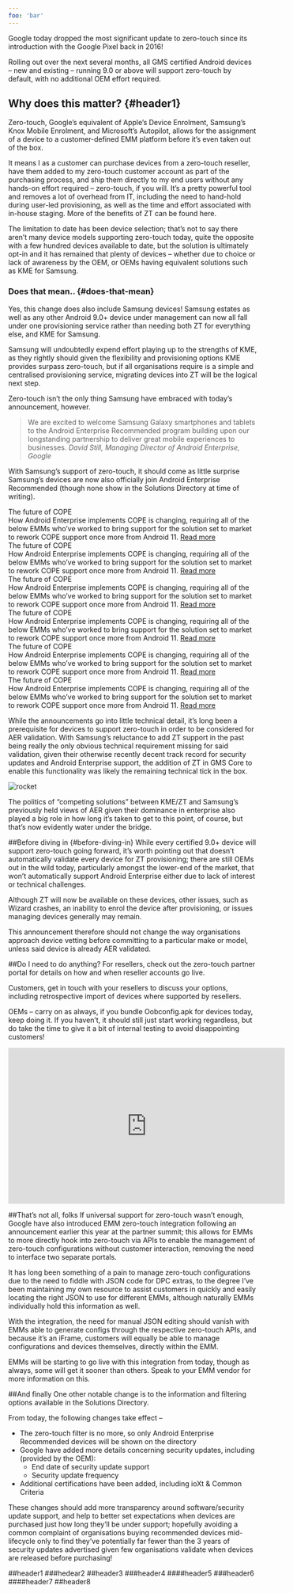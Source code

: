 ```yaml
---
foo: 'bar'
---
```


Google today dropped the most significant update to zero-touch since its introduction with the Google Pixel back in 2016!

Rolling out over the next several months, all GMS certified Android devices – new and existing – running 9.0 or above will support zero-touch by default, with no additional OEM effort required.

## Why does this matter? {#header1}
Zero-touch, Google’s equivalent of Apple’s Device Enrolment, Samsung’s Knox Mobile Enrolment, and Microsoft’s Autopilot, allows for the assignment of a device to a customer-defined EMM platform before it’s even taken out of the box.

It means I as a customer can purchase devices from a zero-touch reseller, have them added to my zero-touch customer account as part of the purchasing process, and ship them directly to my end users without any hands-on effort required – zero-touch, if you will. It’s a pretty powerful tool and removes a lot of overhead from IT, including the need to hand-hold during user-led provisioning, as well as the time and effort associated with in-house staging. More of the benefits of ZT can be found here.

The limitation to date has been device selection; that’s not to say there aren’t many device models supporting zero-touch today, quite the opposite with a few hundred devices available to date, but the solution is ultimately opt-in and it has remained that plenty of devices – whether due to choice or lack of awareness by the OEM, or OEMs having equivalent solutions such as KME for Samsung.

### Does that mean.. {#does-that-mean}
Yes, this change does also include Samsung devices! Samsung estates as well as any other Android 9.0+ device under management can now all fall under one provisioning service rather than needing both ZT for everything else, and KME for Samsung.

Samsung will undoubtedly expend effort playing up to the strengths of KME, as they rightly should given the flexibility and provisioning options KME provides surpass zero-touch, but if all organisations require is a simple and centralised provisioning service, migrating devices into ZT will be the logical next step.

Zero-touch isn’t the only thing Samsung have embraced with today’s announcement, however.

> We are excited to welcome Samsung Galaxy smartphones and tablets to the Android Enterprise Recommended program building upon our longstanding partnership to deliver great mobile experiences to businesses.
> <cite> David Still, Managing Director of Android Enterprise, Google </cite>

With Samsung’s support of zero-touch, it should come as little surprise Samsung’s devices are now also officially join Android Enterprise Recommended (though none show in the Solutions Directory at time of writing).

<div class="callout callout-warning">
	<div class="callout-heading">The future of COPE</div>
	How Android Enterprise implements COPE is changing, requiring all of the below EMMs who’ve worked to bring support for the solution set to market to rework COPE support once more from Android 11.
	<a href="/2020/02/android-enterprise-in-11-google-reduces-visibility-and-control-with-cope-to-bolster-privacy/">Read more</a>
</div>

<div class="callout callout-danger">
	<div class="callout-heading">The future of COPE</div>
	How Android Enterprise implements COPE is changing, requiring all of the below EMMs who’ve worked to bring support for the solution set to market to rework COPE support once more from Android 11.
	<a href="/2020/02/android-enterprise-in-11-google-reduces-visibility-and-control-with-cope-to-bolster-privacy/">Read more</a>
</div>

<div class="callout callout-info">
	<div class="callout-heading">The future of COPE</div>
	How Android Enterprise implements COPE is changing, requiring all of the below EMMs who’ve worked to bring support for the solution set to market to rework COPE support once more from Android 11.
	<a href="/2020/02/android-enterprise-in-11-google-reduces-visibility-and-control-with-cope-to-bolster-privacy/">Read more</a>
</div>

<div class="callout callout-success">
	<div class="callout-heading">The future of COPE</div>
	How Android Enterprise implements COPE is changing, requiring all of the below EMMs who’ve worked to bring support for the solution set to market to rework COPE support once more from Android 11.
	<a href="/2020/02/android-enterprise-in-11-google-reduces-visibility-and-control-with-cope-to-bolster-privacy/">Read more</a>
</div>

<div class="callout callout-primary">
	<div class="callout-heading">The future of COPE</div>
	How Android Enterprise implements COPE is changing, requiring all of the below EMMs who’ve worked to bring support for the solution set to market to rework COPE support once more from Android 11.
	<a href="/2020/02/android-enterprise-in-11-google-reduces-visibility-and-control-with-cope-to-bolster-privacy/">Read more</a>
</div>

<div class="callout callout-dark">
	<div class="callout-heading">The future of COPE</div>
	How Android Enterprise implements COPE is changing, requiring all of the below EMMs who’ve worked to bring support for the solution set to market to rework COPE support once more from Android 11.
	<a href="/2020/02/android-enterprise-in-11-google-reduces-visibility-and-control-with-cope-to-bolster-privacy/">Read more</a>
</div>

While the announcements go into little technical detail, it’s long been a prerequisite for devices to support zero-touch in order to be considered for AER validation. With Samsung’s reluctance to add ZT support in the past being really the only obvious technical requirement missing for said validation, given their otherwise recently decent track record for security updates and Android Enterprise support, the addition of ZT in GMS Core to enable this functionality was likely the remaining technical tick in the box.

![rocket](https://media.timeout.com/images/105653190/image.jpg)

The politics of “competing solutions” between KME/ZT and Samsung’s previously held views of AER given their dominance in enterprise also played a big role in how long it’s taken to get to this point, of course, but that’s now evidently water under the bridge.

##Before diving in {#before-diving-in}
While every certified 9.0+ device will support zero-touch going forward, it’s worth pointing out that doesn’t automatically validate every device for ZT provisioning; there are still OEMs out in the wild today, particularly amongst the lower-end of the market, that won’t automatically support Android Enterprise either due to lack of interest or technical challenges.

Although ZT will now be available on these devices, other issues, such as Wizard crashes, an inability to enrol the device after provisioning, or issues managing devices generally may remain.

This announcement therefore should not change the way organisations approach device vetting before committing to a particular make or model, unless said device is already AER validated.

##Do I need to do anything?
For resellers, check out the zero-touch partner portal for details on how and when reseller accounts go live.

Customers, get in touch with your resellers to discuss your options, including retrospective import of devices where supported by resellers.

OEMs – carry on as always, if you bundle Oobconfig.apk for devices today, keep doing it. If you haven’t, it should still just start working regardless, but do take the time to give it a bit of internal testing to avoid disappointing customers!

<iframe width="560" height="315" src="https://www.youtube.com/embed/OP-Szl2nPEc" frameborder="0" allow="accelerometer; autoplay; clipboard-write; encrypted-media; gyroscope; picture-in-picture" allowfullscreen></iframe>

##That’s not all, folks
If universal support for zero-touch wasn’t enough, Google have also introduced EMM zero-touch integration following an announcement earlier this year at the partner summit; this allows for EMMs to more directly hook into zero-touch via APIs to enable the management of zero-touch configurations without customer interaction, removing the need to interface two separate portals.

It has long been something of a pain to manage zero-touch configurations due to the need to fiddle with JSON code for DPC extras, to the degree I’ve been maintaining my own resource to assist customers in quickly and easily locating the right JSON to use for different EMMs, although naturally EMMs individually hold this information as well.

With the integration, the need for manual JSON editing should vanish with EMMs able to generate configs through the respective zero-touch APIs, and because it’s an iFrame, customers will equally be able to manage configurations and devices themselves, directly within the EMM.

EMMs will be starting to go live with this integration from today, though as always, some will get it sooner than others. Speak to your EMM vendor for more information on this.

##And finally
One other notable change is to the information and filtering options available in the Solutions Directory.

From today, the following changes take effect –

* The zero-touch filter is no more, so only Android Enterprise Recommended devices will be shown on the directory
* Google have added more details concerning security updates, including (provided by the OEM):
  * End date of security update support
  * Security update frequency
* Additional certifications have been added, including ioXt & Common Criteria

These changes should add more transparency around software/security update support, and help to better set expectations when devices are purchased just how long they’ll be under support; hopefully avoiding a common complaint of organisations buying recommended devices mid-lifecycle only to find they’ve potentially far fewer than the 3 years of security updates advertised given few organisations validate when devices are released before purchasing!

##header1
###hedear2
##header3
###header4
####header5
###header6
####header7
##header8
